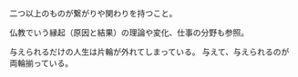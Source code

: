 二つ以上のものが繋がりや関わりを持つこと。

仏教でいう縁起（原因と結果）の理論や変化、仕事の分野も参照。

与えられるだけの人生は片輪が外れてしまっている。
与えて、与えられるのが両輪揃っている。
